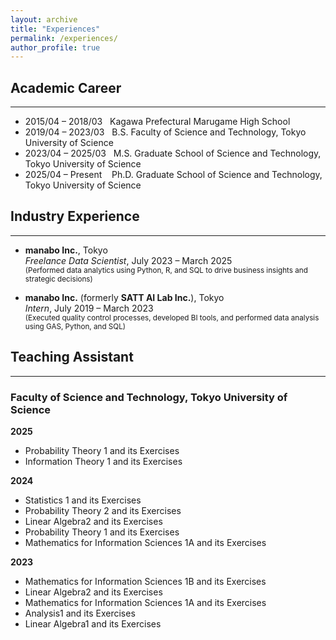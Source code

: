 ```yaml
---
layout: archive
title: "Experiences"
permalink: /experiences/
author_profile: true
---
```



## Academic Career
--- 

- 2015/04 – 2018/03 &nbsp; Kagawa Prefectural Marugame High School
- 2019/04 – 2023/03 &nbsp; B.S. Faculty of Science and Technology, Tokyo University of Science
- 2023/04 – 2025/03 &nbsp; M.S. Graduate School of Science and Technology, Tokyo University of Science 
- 2025/04 – Present &nbsp;&nbsp; Ph.D. Graduate School of Science and Technology, Tokyo University of Science 


## Industry Experience
---

- **manabo Inc.**, Tokyo  
  *Freelance Data Scientist*, July 2023 – March 2025  
  <small> (Performed data analytics using Python, R, and SQL to drive business insights and strategic decisions) </small>

- **manabo Inc.** (formerly **SATT AI Lab Inc.**), Tokyo  
  *Intern*, July 2019 – March 2023  
  <small> (Executed quality control processes, developed BI tools, and performed data analysis using GAS, Python, and SQL) </small>

  

## Teaching Assistant
---

### Faculty of Science and Technology, Tokyo University of Science  
**2025**
- Probability Theory 1 and its Exercises
- Information Theory 1 and its Exercises

**2024**
- Statistics 1 and its Exercises 
- Probability Theory 2 and its Exercises
- Linear Algebra2 and its Exercises 
- Probability Theory 1 and its Exercises
- Mathematics for Information Sciences 1A and its Exercises 

**2023**
- Mathematics for Information Sciences 1B and its Exercises
- Linear Algebra2 and its Exercises
- Mathematics for Information Sciences 1A and its Exercises
- Analysis1 and its Exercises
-	Linear Algebra1 and its Exercises
